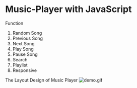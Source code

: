 # Music-Player with JavaScript

Function
1) Random Song
2) Previous Song
3) Next Song
4) Play Song
5) Pause Song
6) Search
7) Playlist
8) Responsive

The Layout Design of Music Player
![demo.gif](https://izaass.github.io/music/demo.gif)

